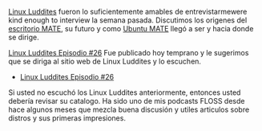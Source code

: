 <!--
.. title: Entrevista MATE con Linux Luddities
.. slug: entrevista-mate-con-linux-luddities
.. date: 2014-10-13 18:55:32 UTC
.. tags: MATE,Ubuntu MATE,Linux Luddites,entrevista
.. link: https://linuxluddites.com/shows/episode-26/
.. description:
.. type: text
.. author: Martin Wimpress
-->

[Linux Luddites](http://linuxluddites.com) fueron lo suficientemente amables de entrevistarmewere kind enough to interview
la semana pasada. Discutimos los origenes del [escritorio MATE](http://mate-desktop.org),
su futuro y como [Ubuntu MATE](https://ubuntu-mate.org) llegó a ser y hacia donde se dirige.

[Linux Luddites Episodio #26](https://linuxluddites.com/shows/episode-26/)
Fue publicado hoy temprano y le sugerimos que se diriga al sitio web de Linux Luddites y lo escuchen.

 * [Linux Luddites Episodio #26](https://linuxluddites.com/shows/episode-26/)

Si usted no escuchó los Linux Luddites anteriormente, entonces usted debería revisar
su catalogo. Ha sido uno de mis podcasts FLOSS desde hace algunos meses que mezcla buena discusión
y utiles articulos sobre distros y sus primeras impresiones.
